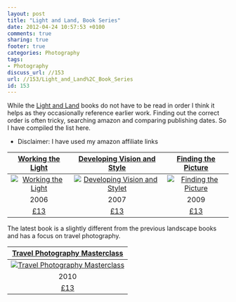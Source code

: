 ```yaml
---
layout: post
title: "Light and Land, Book Series"
date: 2012-04-24 10:57:53 +0100 
comments: true
sharing: true
footer: true
categories: Photography
tags:
- Photography
discuss_url: //153
url: //153/Light_and_Land%2C_Book_Series
id: 153
---
```

While the [Light and Land][] books do not have to be read in order I think it helps as they occasionally reference earlier work. Finding out the correct order is often tricky, searching amazon and comparing publishing dates. So I have compiled the list here. 

* Disclaimer: I have used my amazon affiliate links

| [Working the Light][workinglight] | [Developing Vision and Style][visionstyle] | [Finding the Picture][finding] |
|:------------------:|:---------------------------:|:--------------------:|
| [ ![Working the Light][workinglight_img] ][workinglight] | [![Developing Vision and Stylet][visionstyle_img]][visionstyle] | [ ![Finding the Picture][finding_img] ][finding] |
| 2006 | 2007 | 2009 |
| [£13][workinglight] | [£13][visionstyle] | [£13][finding] |

The latest book is a slightly different from the previous landscape books and has a focus on travel photography.

| [Travel Photography Masterclass][travel] |
|:--:|
| [ ![Travel Photography Masterclass][travel_img] ][travel] | 
| 2010 |
| [£13][travel] |

[Light and Land]: http://www.lightandland.co.uk/

[workinglight]: http://www.amazon.co.uk/gp/product/1902538463/ref=as_li_ss_il?ie=UTF8&tag=morgue-21&linkCode=as2&camp=1634&creative=19450&creativeASIN=1902538463
[visionstyle]: http://www.amazon.co.uk/gp/product/1902538498/ref=as_li_ss_il?ie=UTF8&tag=morgue-21&linkCode=as2&camp=1634&creative=19450&creativeASIN=1902538498
[finding]: http://www.amazon.co.uk/gp/product/1902538587/ref=as_li_ss_il?ie=UTF8&tag=morgue-21&linkCode=as2&camp=1634&creative=19450&creativeASIN=1902538587

[workinglight_img]: http://ecx.images-amazon.com/images/I/51JaR1mbrtL._SL160_.jpg

[visionstyle_img]: http://ecx.images-amazon.com/images/I/512nk8Q9cWL._SL160_.jpg

[finding_img]: http://ecx.images-amazon.com/images/I/51UMDmmCuML._SL160_.jpg

[travel]: http://www.amazon.co.uk/gp/product/1902538595/ref=as_li_ss_il?ie=UTF8&tag=morgue-21&linkCode=as2&camp=1634&creative=19450&creativeASIN=1902538595

[travel_img]: http://ecx.images-amazon.com/images/I/51zOXFoM9uL._SL160_.jpg
